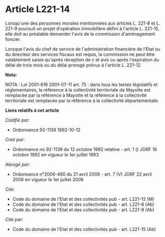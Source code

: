 # Article L221-14

Lorsqu'une des personnes morales mentionnées aux articles L. 221-8 et L. 221-9 poursuit un projet d'opération immobilière
défini à l'article L. 221-15, elle doit au préalable demander l'avis de la commission d'aménagement foncier.

Lorsque l'avis du chef de service de l'administration financière de l'Etat ou du directeur des services fiscaux est requis,
la commission ne peut être valablement saisie qu'après réception de c et avis ou après l'expiration du délai de trois mois ou
du délai prorogé prévus à l'article L. 221-12.

**Nota:**

NOTA : Loi 2001-616 2001-07-11 art. 75 : dans tous les textes législatifs et réglementaires, la référence à la collectivité
territoriale de Mayotte est remplacée par la référence à Mayotte et la référence à la collectivité territoriale est remplacée
par la référence à la collectivité départementale.

**Liens relatifs à cet article**

_Codifié par_:

  - Ordonnance 92-1139 1992-10-12

_Créé par_:

  - Ordonnance no 92-1139 du 12 octobre 1992 relative  - art. 1 () JORF 16 octobre 1992 en vigueur le 1er juillet 1993

_Abrogé par_:

  - Ordonnance n°2006-460 du 21 avril 2006 - art. 7 (V) JORF 22 avril 2006 en vigueur le 1er juillet 2006

_Cite_:

  - Code du domaine de l'Etat et des collectivités pub - art. L221-12 (M)
  - Code du domaine de l'Etat et des collectivités pub - art. L221-8 (Ab)
  - Code du domaine de l'Etat et des collectivités pub - art. L221-9 (Ab)

_Cité par_:

  - Code du domaine de l'Etat et des collectivités pub - art. L221-15 (Ab)
